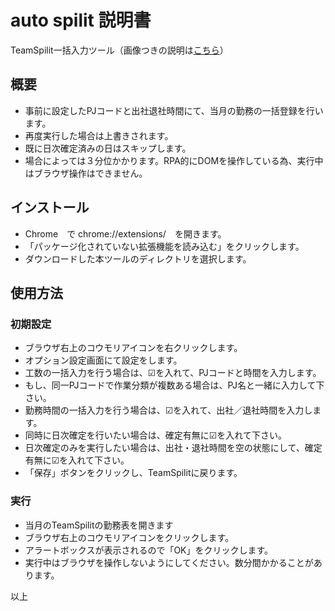 # auto spilit 説明書
TeamSpilit一括入力ツール（画像つきの説明は[こちら](https://markdown.click/ecf16b92869726ac3117cf91865ef1ef/)）

## 概要
- 事前に設定したPJコードと出社退社時間にて、当月の勤務の一括登録を行います。
- 再度実行した場合は上書きされます。
- 既に日次確定済みの日はスキップします。
- 場合によっては３分位かかります。RPA的にDOMを操作している為、実行中はブラウザ操作はできません。

## インストール
- Chrome　で chrome://extensions/　を開きます。
- 「パッケージ化されていない拡張機能を読み込む」をクリックします。
- ダウンロードした本ツールのディレクトリを選択します。

## 使用方法
### 初期設定
- ブラウザ右上のコウモリアイコンを右クリックします。
- オプション設定画面にて設定をします。
- 工数の一括入力を行う場合は、☑を入れて、PJコードと時間を入力します。
- もし、同一PJコードで作業分類が複数ある場合は、PJ名と一緒に入力して下さい。
- 勤務時間の一括入力を行う場合は、☑を入れて、出社／退社時間を入力します。
- 同時に日次確定を行いたい場合は、確定有無に☑を入れて下さい。
- 日次確定のみを実行したい場合は、出社・退社時間を空の状態にして、確定有無に☑を入れて下さい。
- 「保存」ボタンをクリックし、TeamSpilitに戻ります。


### 実行
- 当月のTeamSpilitの勤務表を開きます
- ブラウザ右上のコウモリアイコンをクリックします。
- アラートボックスが表示されるので「OK」をクリックします。
- 実行中はブラウザを操作しないようにしてください。数分間かかることがあります。


以上